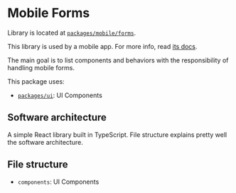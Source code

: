 # Mobile Forms

Library is located at [`packages/mobile/forms`](../../../../packages/mobile/forms).

This library is used by a mobile app. For more info, read [its docs](../../apps/mobile.md).

The main goal is to list components and behaviors with the responsibility of handling mobile forms.

This package uses:

- [`packages/ui`](./ui.md): UI Components

## Software architecture

A simple React library built in TypeScript. File structure explains pretty well the software architecture.

## File structure

- `components`: UI Components
